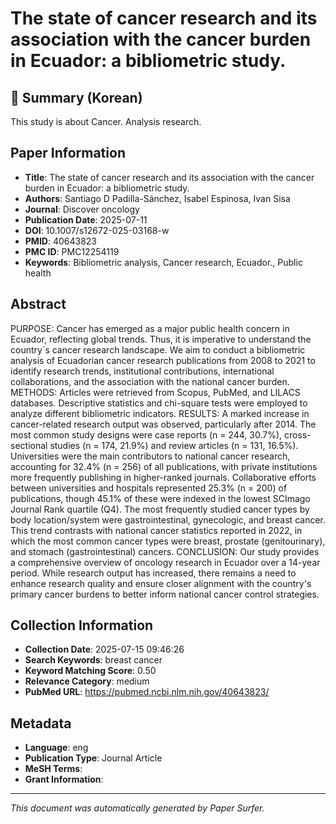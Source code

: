# The state of cancer research and its association with the cancer burden in Ecuador: a bibliometric study.

## 📝 Summary (Korean)
This study is about Cancer. Analysis research.

## Paper Information
- **Title**: The state of cancer research and its association with the cancer burden in Ecuador: a bibliometric study.
- **Authors**: Santiago D Padilla-Sánchez, Isabel Espinosa, Ivan Sisa
- **Journal**: Discover oncology
- **Publication Date**: 2025-07-11
- **DOI**: 10.1007/s12672-025-03168-w
- **PMID**: 40643823
- **PMC ID**: PMC12254119
- **Keywords**: Bibliometric analysis, Cancer research, Ecuador., Public health

## Abstract
PURPOSE: Cancer has emerged as a major public health concern in Ecuador, reflecting global trends. Thus, it is imperative to understand the country´s cancer research landscape. We aim to conduct a bibliometric analysis of Ecuadorian cancer research publications from 2008 to 2021 to identify research trends, institutional contributions, international collaborations, and the association with the national cancer burden. METHODS: Articles were retrieved from Scopus, PubMed, and LILACS databases. Descriptive statistics and chi-square tests were employed to analyze different bibliometric indicators. RESULTS: A marked increase in cancer-related research output was observed, particularly after 2014. The most common study designs were case reports (n = 244, 30.7%), cross-sectional studies (n = 174, 21.9%) and review articles (n = 131, 16.5%). Universities were the main contributors to national cancer research, accounting for 32.4% (n = 256) of all publications, with private institutions more frequently publishing in higher-ranked journals. Collaborative efforts between universities and hospitals represented 25.3% (n = 200) of publications, though 45.1% of these were indexed in the lowest SCImago Journal Rank quartile (Q4). The most frequently studied cancer types by body location/system were gastrointestinal, gynecologic, and breast cancer. This trend contrasts with national cancer statistics reported in 2022, in which the most common cancer types were breast, prostate (genitourinary), and stomach (gastrointestinal) cancers. CONCLUSION: Our study provides a comprehensive overview of oncology research in Ecuador over a 14-year period. While research output has increased, there remains a need to enhance research quality and ensure closer alignment with the country's primary cancer burdens to better inform national cancer control strategies.

## Collection Information
- **Collection Date**: 2025-07-15 09:46:26
- **Search Keywords**: breast cancer
- **Keyword Matching Score**: 0.50
- **Relevance Category**: medium
- **PubMed URL**: https://pubmed.ncbi.nlm.nih.gov/40643823/

## Metadata
- **Language**: eng
- **Publication Type**: Journal Article
- **MeSH Terms**: 
- **Grant Information**: 

---
*This document was automatically generated by Paper Surfer.*
